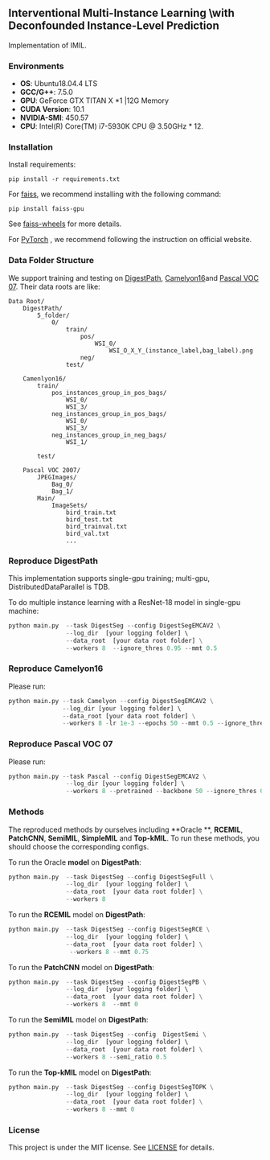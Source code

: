 ## Interventional Multi-Instance Learning \\with Deconfounded Instance-Level Prediction

Implementation  of IMIL.

### Environments

- **OS**: Ubuntu18.04.4 LTS
- **GCC/G++**: 7.5.0
- **GPU**: GeForce GTX TITAN X *1 |12G Memory
- **CUDA Version**: 10.1
- **NVIDIA-SMI**: 450.57
- **CPU**: Intel(R) Core(TM) i7-5930K CPU @ 3.50GHz * 12.

### Installation

Install requirements:
```
pip install -r requirements.txt
```

For [faiss](https://github.com/facebookresearch/faiss), we recommend installing with the following command:

```
pip install faiss-gpu
```

See [faiss-wheels](https://github.com/kyamagu/faiss-wheels) for more details.

For [PyTorch](https://pytorch.org/) , we recommend following the instruction on official website.

### Data Folder Structure

We support training and testing on [DigestPath](https://digestpath2019.grand-challenge.org/), [Camelyon16](https://camelyon16.grand-challenge.org/)and [Pascal VOC 07](http://host.robots.ox.ac.uk/pascal/VOC/voc2007/). Their data roots are like:

```
Data Root/
	DigestPath/
		5_folder/
        	0/
                train/
                    pos/
                    	WSI_0/
                    		WSI_O_X_Y_(instance_label,bag_label).png
                    neg/
                test/
            	
	Camenlyon16/
		train/
			pos_instances_group_in_pos_bags/
				WSI_0/
				WSI_3/
   		 	neg_instances_group_in_pos_bags/
				WSI_0/
				WSI_3/
            neg_instances_group_in_neg_bags/
				WSI_1/
                
		test/
		
	Pascal VOC 2007/
		JPEGImages/
		    Bag_0/
		    Bag_1/
		Main/
			ImageSets/
				bird_train.txt
				bird_test.txt
				bird_trainval.txt
				bird_val.txt
				...
```

### Reproduce DigestPath

This implementation supports single-gpu training; multi-gpu, DistributedDataParallel is  TDB.

To do multiple instance learning with a ResNet-18 model  in single-gpu machine:
```python
python main.py  --task DigestSeg --config DigestSegEMCAV2 \
		        --log_dir  [your logging folder] \  
		        --data_root  [your data root folder] \
		        --workers 8  --ignore_thres 0.95 --mmt 0.5 
```
### Reproduce Camelyon16

Please run:

```python
python main.py --task Camelyon --config DigestSegEMCAV2 \
			   --log_dir [your logging folder] \  
	           --data_root [your data root folder] \
	           --workers 8 -lr 1e-3 --epochs 50 --mmt 0.5 --ignore_thres 0.95 
```

### Reproduce Pascal VOC 07

Please run:

```python
python main.py --task Pascal --config DigestSegEMCAV2 \
                --log_dir [your logging folder] \  
                --workers 8 --pretrained --backbone 50 --ignore_thres 0.95 --mmt 0.5
```




### Methods

The reproduced methods by ourselves including **Oracle **, **RCEMIL**, **PatchCNN**, **SemiMIL**, **SimpleMIL** and **Top-kMIL**. To run these methods, you should choose the corresponding configs.

To run the Oracle **model** on **DigestPath**:

```python
python main.py  --task DigestSeg --config DigestSegFull \
				--log_dir  [your logging folder] \  
		        --data_root  [your data root folder] \
		        --workers 8 
```

To  run the **RCEMIL** model on **DigestPath**:

```python
python main.py  --task DigestSeg --config DigestSegRCE \
				--log_dir  [your logging folder] \  
		        --data_root  [your data root folder] \
		         --workers 8 --mmt 0.75 
```

To  run the **PatchCNN** model on **DigestPath**:

```python
python main.py  --task DigestSeg --config DigestSegPB \
				--log_dir  [your logging folder] \  
		        --data_root  [your data root folder] \
        		--workers 8  --mmt 0 
```

To  run the **SemiMIL** model on **DigestPath**:

```python
python main.py  --task DigestSeg --config  DigestSemi \
				--log_dir  [your logging folder] \  
		        --data_root  [your data root folder] \
        		--workers 8 --semi_ratio 0.5
```

To  run the **Top-kMIL** model on **DigestPath**:

```python
python main.py  --task DigestSeg --config DigestSegTOPK \
				--log_dir  [your logging folder] \  
		        --data_root  [your data root folder] \
        		--workers 8 --mmt 0 
```




### License

This project is under the MIT license. See [LICENSE](LICENSE) for details.



